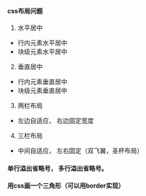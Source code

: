 #### css布局问题
1. 水平居中
  - 行内元素水平居中
  - 块级元素水平居中
2. 垂直居中
  - 行内元素垂直居中
  - 块级元素垂直居中
3. 两栏布局
  - 左边自适应， 右边固定宽度
4. 三栏布局
  - 中间自适应， 左右固定（双飞翼，圣杯布局）

#### 单行溢出省略号， 多行溢出省略号。

#### 用css画一个三角形（可以用border实现）